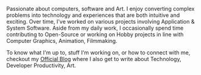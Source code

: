 Passionate about computers, software and Art. I enjoy converting complex problems into technology and experiences that are both intuitive and exciting. Over time, I've worked on various projects involving Application & System Software. Aside from my daily work, I occasionally spend time contributing to Open-Source or working on Hobby projects in line with Computer Graphics, Animation, Filmmaking.

To know what I'm up to, stuff I'm working on, or how to connect with me, checkout my <a href="https://ronnielutaro.github.io/portfolio/" target="_blank">Official Blog</a> where I also get to write about Technology, Developer Productivity, Art.
